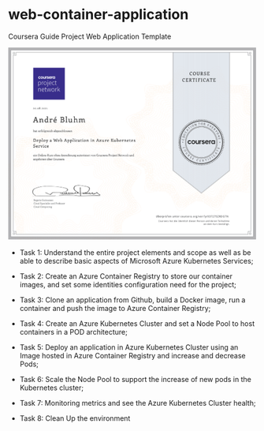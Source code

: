 # web-container-application
Coursera Guide Project Web Application Template

![Alt Image text](https://github.com/AndreBluhm/Project_Webapp-Kubernetes-Azure/blob/main/Coursera_Deploy-a-Web-Application-in-Azure-Kubernetes-Service.png?raw=true)

- Task 1: Understand the entire project elements and scope as well as be able to describe basic aspects of Microsoft Azure Kubernetes Services;

- Task 2: Create an Azure Container Registry to store our container images, and set some identities configuration need for the project;

- Task 3: Clone an application from Github, build a Docker image, run a container and push the image to Azure Container Registry;

- Task 4: Create an Azure Kubernetes Cluster and set a Node Pool to host containers in a POD architecture;

- Task 5: Deploy an application in Azure Kubernetes Cluster using an Image hosted in Azure Container Registry and increase and decrease Pods;

- Task 6: Scale the Node Pool to support the increase of new pods in the Kubernetes cluster;

- Task 7: Monitoring metrics and see the Azure Kubernetes Cluster health;

- Task 8: Clean Up the environment

